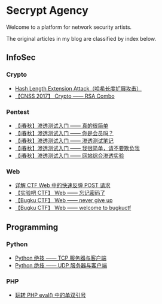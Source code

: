 # Secrypt Agency

Welcome to a platform for network security artists. 

The original articles in my blog  are classified by index below.

## InfoSec

### Crypto

- [Hash Length Extension Attack（哈希长度扩展攻击）](https://ciphersaw.github.io/2017/11/12/Hash%20Length%20Extension%20Attack%EF%BC%88%E5%93%88%E5%B8%8C%E9%95%BF%E5%BA%A6%E6%89%A9%E5%B1%95%E6%94%BB%E5%87%BB%EF%BC%89/)
- [【CNSS 2017】 Crypto —— RSA Combo](https://ciphersaw.github.io/2017/10/27/%E3%80%90CNSS%202017%E3%80%91%20Crypto%20%E2%80%94%E2%80%94%20RSA%20Combo/)

### Pentest

- [【i春秋】渗透测试入门 —— 真的很简单](https://ciphersaw.github.io/2018/03/06/%E3%80%90i%E6%98%A5%E7%A7%8B%E3%80%91%E6%B8%97%E9%80%8F%E6%B5%8B%E8%AF%95%E5%85%A5%E9%97%A8%20%E2%80%94%E2%80%94%20%E7%9C%9F%E7%9A%84%E5%BE%88%E7%AE%80%E5%8D%95/)
- [【i春秋】渗透测试入门 —— 你是会员吗？](https://ciphersaw.github.io/2018/03/08/%E3%80%90i%E6%98%A5%E7%A7%8B%E3%80%91%E6%B8%97%E9%80%8F%E6%B5%8B%E8%AF%95%E5%85%A5%E9%97%A8%20%E2%80%94%E2%80%94%20%E4%BD%A0%E6%98%AF%E4%BC%9A%E5%91%98%E5%90%97%EF%BC%9F/)
- [【i春秋】渗透测试入门 —— 渗透测试笔记](https://ciphersaw.github.io/2018/03/14/%E3%80%90i%E6%98%A5%E7%A7%8B%E3%80%91%E6%B8%97%E9%80%8F%E6%B5%8B%E8%AF%95%E5%85%A5%E9%97%A8%20%E2%80%94%E2%80%94%20%E6%B8%97%E9%80%8F%E6%B5%8B%E8%AF%95%E7%AC%94%E8%AE%B0/)
- [【i春秋】渗透测试入门 —— 我很简单，请不要欺负我](https://ciphersaw.github.io/2018/03/20/%E3%80%90i%E6%98%A5%E7%A7%8B%E3%80%91%E6%B8%97%E9%80%8F%E6%B5%8B%E8%AF%95%E5%85%A5%E9%97%A8%20%E2%80%94%E2%80%94%20%E6%88%91%E5%BE%88%E7%AE%80%E5%8D%95%EF%BC%8C%E8%AF%B7%E4%B8%8D%E8%A6%81%E6%AC%BA%E8%B4%9F%E6%88%91/)
- [【i春秋】渗透测试入门 —— 网站综合渗透实验](https://ciphersaw.github.io/2018/04/15/%E3%80%90i%E6%98%A5%E7%A7%8B%E3%80%91%E6%B8%97%E9%80%8F%E6%B5%8B%E8%AF%95%E5%85%A5%E9%97%A8%20%E2%80%94%E2%80%94%20%E7%BD%91%E7%AB%99%E7%BB%BC%E5%90%88%E6%B8%97%E9%80%8F%E5%AE%9E%E9%AA%8C/)

### Web

- [详解 CTF Web 中的快速反弹 POST 请求](https://ciphersaw.github.io/2017/12/16/%E8%AF%A6%E8%A7%A3%20CTF%20Web%20%E4%B8%AD%E7%9A%84%E5%BF%AB%E9%80%9F%E5%8F%8D%E5%BC%B9%20POST%20%E8%AF%B7%E6%B1%82/)
- [【实验吧 CTF】 Web —— 忘记密码了](https://ciphersaw.github.io/2017/09/28/%E3%80%90%E5%AE%9E%E9%AA%8C%E5%90%A7%20CTF%E3%80%91%20Web%20%E2%80%94%E2%80%94%20%E5%BF%98%E8%AE%B0%E5%AF%86%E7%A0%81%E4%BA%86/)
- [【Bugku CTF】 Web —— never give up](https://ciphersaw.github.io/2017/12/26/%E3%80%90Bugku%20CTF%E3%80%91%20Web%20%E2%80%94%E2%80%94%20never%20give%20up/)
- [【Bugku CTF】 Web —— welcome to bugkuctf](https://ciphersaw.github.io/2018/01/03/%E3%80%90Bugku%20CTF%E3%80%91%20Web%20%E2%80%94%E2%80%94%20welcome%20to%20bugkuctf/)

## Programming

### Python

- [Python 绝技 —— TCP 服务器与客户端](https://ciphersaw.github.io/2018/05/23/Python%20%E7%BB%9D%E6%8A%80%20%E2%80%94%E2%80%94%20TCP%20%E6%9C%8D%E5%8A%A1%E5%99%A8%E4%B8%8E%E5%AE%A2%E6%88%B7%E7%AB%AF/)
- [Python 绝技 —— UDP 服务器与客户端](https://ciphersaw.github.io/2018/06/15/Python%20%E7%BB%9D%E6%8A%80%20%E2%80%94%E2%80%94%20UDP%20%E6%9C%8D%E5%8A%A1%E5%99%A8%E4%B8%8E%E5%AE%A2%E6%88%B7%E7%AB%AF/)

### PHP

- [玩转 PHP eval() 中的单双引号](https://ciphersaw.github.io/2017/11/16/%E7%8E%A9%E8%BD%AC%20PHP%20eval()%20%E4%B8%AD%E7%9A%84%E5%8D%95%E5%8F%8C%E5%BC%95%E5%8F%B7/)